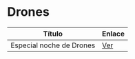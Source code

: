 # Drones

| Título | Enlace |
|--------|--------|
| Especial noche de Drones | [Ver](https://www.youtube.com/watch?v=nvoLg2_3MJo) |
